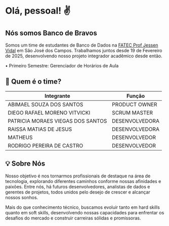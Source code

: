 # Olá, pessoal! ✌️

## Nós somos Banco de Bravos 

Somos um time de estudantes de Banco de Dados na <a href=https://fatecsjc-prd.azurewebsites.net/>FATEC Prof Jessen Vidal</a> em São José dos Campos.
Trabalhamos juntos desde 19 de Fevereiro de 2025, desenvolvendo nosso projeto integrador acadêmico desde então.

• Primeiro Semestre: Gerenciador de Horários de Aula


## 👥 Quem é o time?

| Integrante | Função |
| --- | --- |
| ABIMAEL SOUZA DOS SANTOS | PRODUCT OWNER |
| DIEGO RAFAEL MORENO VITVICKI | SCRUM MASTER |
| PATRICIA MORAES VIEGAS DOS SANTOS | DESENVOLVEDORA |
| RAISSA MATIAS DE JESUS | DESENVOLVEDORA |
| MATHEUS | DESENVOLVEDOR |
| RODRIGO PEREIRA DE CASTRO | DESENVOLVEDOR |

## 💡 Sobre Nós

Nosso objetivo é nos tornarmos profissionais de destaque na área de tecnologia, explorando diferentes caminhos conforme nossas afinidades e paixões. Entre nós, há futuros desenvolvedores, analistas de dados e gerentes de projetos, todos unidos pelo desejo de crescer e alcançar nossos sonhos.

Mais do que conhecimento técnico, buscamos evoluir tanto em hard skills quanto em soft skills, desenvolvendo nossas capacidades para enfrentar os desafios do mercado e construir carreiras sólidas e promissoras.
